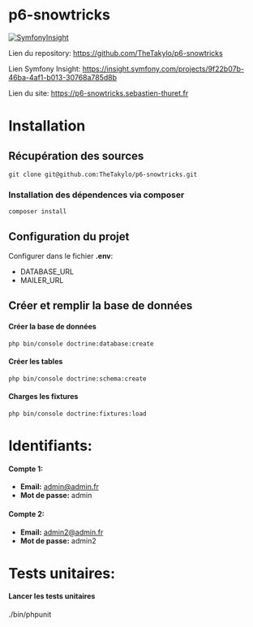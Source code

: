 # p6-snowtricks

[![SymfonyInsight](https://insight.symfony.com/projects/9f22b07b-46ba-4af1-b013-30768a785d8b/mini.svg)](https://insight.symfony.com/projects/9f22b07b-46ba-4af1-b013-30768a785d8b)

Lien du repository: https://github.com/TheTakylo/p6-snowtricks

Lien Symfony Insight: https://insight.symfony.com/projects/9f22b07b-46ba-4af1-b013-30768a785d8b

Lien du site: https://p6-snowtricks.sebastien-thuret.fr

# Installation

## Récupération des sources

```
git clone git@github.com:TheTakylo/p6-snowtricks.git
```

### Installation des dépendences via composer

```
composer install
```

## Configuration du projet

Configurer dans le fichier **.env**:
 - DATABASE_URL
 - MAILER_URL

## Créer et remplir la base de données

#### Créer la base de données
```
php bin/console doctrine:database:create
```

#### Créer les tables
```
php bin/console doctrine:schema:create
```

#### Charges les fixtures
```
php bin/console doctrine:fixtures:load
```

# Identifiants:

#### Compte 1:
- **Email:** admin@admin.fr
- **Mot de passe:** admin

#### Compte 2:
- **Email:** admin2@admin.fr
- **Mot de passe:** admin2


# Tests unitaires:

#### Lancer les tests unitaires
./bin/phpunit
